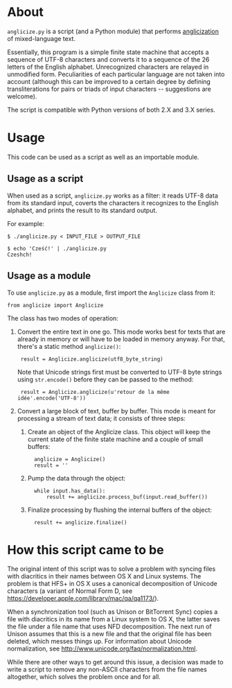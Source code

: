 About
=====

``anglicize.py`` is a script (and a Python module) that performs
[anglicization](https://en.wikipedia.org/wiki/Anglicisation "Anglicisation")
of mixed-language text.

Essentially, this program is a simple finite state machine that accepts a
sequence of UTF-8 characters and converts it to a sequence of the 26 letters
of the English alphabet. Unrecognized characters are relayed in unmodified
form.  Peculiarities of each particular language are not taken into account
(although this can be improved to a certain degree by defining
transliterations for pairs or triads of input characters -- suggestions
are welcome).

The script is compatible with Python versions of both 2.X and 3.X series.

Usage
=====

This code can be used as a script as well as an importable module.

Usage as a script
-----------------

When used as a script, ``anglicize.py`` works as a filter: it reads UTF-8
data from its standard input, coverts the characters it recognizes to the
English alphabet, and prints the result to its standard output.

For example:

    $ ./anglicize.py < INPUT_FILE > OUTPUT_FILE

    $ echo 'Cześć!' | ./anglicize.py
    Czeshch!

Usage as a module
-----------------

To use ``anglicize.py`` as a module, first import the ``Anglicize``
class from it:

    from anglicize import Anglicize

The class has two modes of operation:

1. Convert the entire text in one go. This mode works best for texts that
   are already in memory or will have to be loaded in memory anyway. For
   that, there's a static method ``anglicize()``:

        result = Anglicize.anglicize(utf8_byte_string)

   Note that Unicode strings first must be converted to UTF-8 byte strings
   using ``str.encode()`` before they can be passed to the method:

        result = Anglicize.anglicize(u'retour de la même idée'.encode('UTF-8'))

2. Convert a large block of text, buffer by buffer. This mode is meant for
   processing a stream of text data; it consists of three steps:

   1. Create an object of the Anglicize class. This object will keep the
      current state of the finite state machine and a couple of small
      buffers:

            anglicize = Anglicize()
            result = ''

   2. Pump the data through the object:

            while input.has_data():
                result += anglicize.process_buf(input.read_buffer())

   3. Finalize processing by flushing the internal buffers of the object:

            result += anglicize.finalize()

How this script came to be
==========================

The original intent of this script was to solve a problem with syncing
files with diacritics in their names between OS X and Linux systems.
The problem is that HFS+ in OS X uses a canonical decomposition
of Unicode characters (a variant of Normal Form D, see
https://developer.apple.com/library/mac/qa/qa1173/).

When a synchronization tool (such as Unison or BitTorrent Sync) copies
a file with diacritics in its name from a Linux system to OS X, the latter
saves the file under a file name that uses NFD decomposition. The next
run of Unison assumes that this is a new file and that the original
file has been deleted, which messes things up. For information about
Unicode normalization, see http://www.unicode.org/faq/normalization.html.

While there are other ways to get around this issue, a decision was made
to write a script to remove any non-ASCII characters from the file names
altogether, which solves the problem once and for all.

